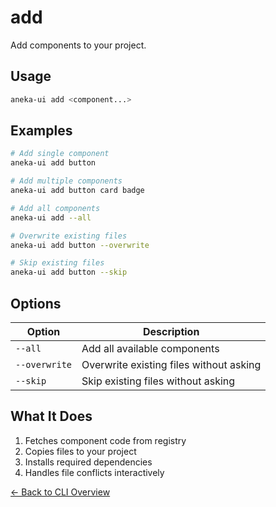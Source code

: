 # add

Add components to your project.

## Usage

```bash
aneka-ui add <component...>
```

## Examples

```bash
# Add single component
aneka-ui add button

# Add multiple components
aneka-ui add button card badge

# Add all components
aneka-ui add --all

# Overwrite existing files
aneka-ui add button --overwrite

# Skip existing files
aneka-ui add button --skip
```

## Options

| Option        | Description                             |
| ------------- | --------------------------------------- |
| `--all`       | Add all available components            |
| `--overwrite` | Overwrite existing files without asking |
| `--skip`      | Skip existing files without asking      |

## What It Does

1. Fetches component code from registry
2. Copies files to your project
3. Installs required dependencies
4. Handles file conflicts interactively

[← Back to CLI Overview](/cli/overview)
